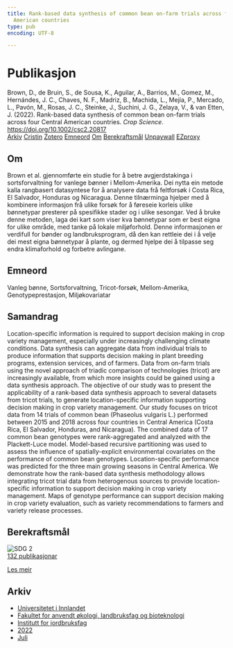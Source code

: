 ```yaml
---
title: Rank-based data synthesis of common bean on-farm trials across four Central
  American countries
type: pub
encoding: UTF-8

---
```

<h1>Publikasjon</h1>
<article id="csl-bib-container-B39GB58J" class="csl-bib-container">
  <div class="csl-bib-body"> <div class="csl-entry">Brown, D., de Bruin, S., de Sousa, K., Aguilar, A., Barrios, M., Gomez, M., Hernándes, J. C., Chaves, N. F., Madriz, B., Machida, L., Mejía, P., Mercado, L., Pavón, M., Rosas, J. C., Steinke, J., Suchini, J. G., Zelaya, V., &#38; van Etten, J. (2022). Rank-based data synthesis of common bean on-farm trials across four Central American countries. <i>Crop Science</i>. <a href="https://doi.org/10.1002/csc2.20817">https://doi.org/10.1002/csc2.20817</a></div> </div>
  <div class="csl-bib-buttons">
    <a href="#taxonomy-article-B39GB58J" alt="archive" class="csl-bib-button">Arkiv</a>
    <a href="https://app.cristin.no/results/show.jsf?id=2039733" alt="Cristin" class="csl-bib-button">Cristin</a>
    <a href="http://zotero.org/groups/5881554/items/B39GB58J" alt="Zotero" class="csl-bib-button">Zotero</a>
    <a href="#keywords-article-B39GB58J" alt="keywords" class="csl-bib-button">Emneord</a>
    <a href="#about-article-B39GB58J" alt="about_pub" class="csl-bib-button">Om</a>
    <a href="#sdg-article-B39GB58J" alt="sdg" class="csl-bib-button">Berekraftsmål</a>
    <a href="https://onlinelibrary.wiley.com/doi/pdfdirect/10.1002/csc2.20817" alt="Unpaywall" class="csl-bib-button">Unpaywall</a>
    <a href="https://onlinelibrary.wiley.com/doi/pdfdirect/10.1002/csc2.20817" alt="EZproxy" class="csl-bib-button">EZproxy</a>
  </div>
  <div id="csl-bib-meta-container-B39GB58J"></div>
</article>
<div id="csl-bib-meta-B39GB58J" class="csl-bib-meta">
  <article id="about-article-B39GB58J" class="about_pub-article">
    <h1>Om</h1>
    Brown et al. gjennomførte ein studie for å betre avgjerdstakinga i sortsforvaltning for vanlege bønner i Mellom-Amerika. Dei nytta ein metode kalla rangbasert datasyntese for å analysere data frå feltforsøk i Costa Rica, El Salvador, Honduras og Nicaragua. Denne tilnærminga hjelper med å kombinere informasjon frå ulike forsøk for å føreseie korleis ulike bønnetypar presterer på spesifikke stader og i ulike sesongar. Ved å bruke denne metoden, laga dei kart som viser kva bønnetypar som er best eigna for ulike område, med tanke på lokale miljøforhold. Denne informasjonen er verdifull for bønder og landbruksprogram, då den kan rettleie dei i å velje dei mest eigna bønnetypar å plante, og dermed hjelpe dei å tilpasse seg endra klimaforhold og forbetre avlingane.
  </article>
  <article id="keywords-article-B39GB58J" class="keywords-article">
    <h1>Emneord</h1>
    Vanleg bønne, Sortsforvaltning, Tricot-forsøk, Mellom-Amerika, Genotypeprestasjon, Miljøkovariatar
  </article>
  <article id="abstract-article-B39GB58J" class="abstract-article">
    <h1>Samandrag</h1>
    Location-specific information is required to support decision making in crop variety management, especially under increasingly challenging climate conditions. Data synthesis can aggregate data from individual trials to produce information that supports decision making in plant breeding programs, extension services, and of farmers. Data from on-farm trials using the novel approach of triadic comparison of technologies (tricot) are increasingly available, from which more insights could be gained using a data synthesis approach. The objective of our study was to present the applicability of a rank-based data synthesis approach to several datasets from tricot trials, to generate location-specific information supporting decision making in crop variety management. Our study focuses on tricot data from 14 trials of common bean (Phaseolus vulgaris L.) performed between 2015 and 2018 across four countries in Central America (Costa Rica, El Salvador, Honduras, and Nicaragua). The combined data of 17 common bean genotypes were rank-aggregated and analyzed with the Plackett-Luce model. Model-based recursive partitioning was used to assess the influence of spatially-explicit environmental covariates on the performance of common bean genotypes. Location-specific performance was predicted for the three main growing seasons in Central America. We demonstrate how the rank-based data synthesis methodology allows integrating tricot trial data from heterogenous sources to provide location-specific information to support decision making in crop variety management. Maps of genotype performance can support decision making in crop variety evaluation, such as variety recommendations to farmers and variety release processes.
  </article>
  <article id="sdg-article-B39GB58J" class="sdg-article">
    <h1>Berekraftsmål</h1>
    <div class="sdg-container"><div id="sdg2" class="sdg">
        <img src="{{< params subfolder >}}images/sdg/sdg02_nn.png" class="image" alt="SDG 2">
        <div class="sdg-overlay">
          <a href="{{< params subfolder >}}nn/archive/?sdg=2#archive" class="sdg-publication-count"><span>132</span> publikasjonar</a>
          <p><a href="https://fn.no/om-fn/fns-baerekraftsmaal/utrydde-sult?lang=nno-NO" class="sdg-read-more">Les meir</a></p>
        </div>
      </div></div>
  </article>
  <article id="taxonomy-article-B39GB58J" class="taxonomy-article">
    <h1>Arkiv</h1>
    <ul>
      <li><a href="{{< params subfolder >}}nn/archive/?key=3DCRN523">Universitetet i Innlandet</a></li>
      <li><a href="{{< params subfolder >}}nn/archive/?key=T77LXH6D">Fakultet for anvendt økologi, landbruksfag og bioteknologi</a></li>
      <li><a href="{{< params subfolder >}}nn/archive/?key=SSN4QLEC">Institutt for jordbruksfag</a></li>
      <li><a href="{{< params subfolder >}}nn/archive/?key=C4HESJUC">2022</a></li>
      <li><a href="{{< params subfolder >}}nn/archive/?key=IBB3V7QI">Juli</a></li>
    </ul>
  </article>
</div>
